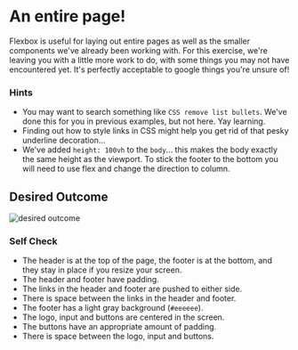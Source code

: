 # An entire page!

Flexbox is useful for laying out entire pages as well as the smaller components we've already been working with. For this exercise, we're leaving you with a little more work to do, with some things you may not have encountered yet. It's perfectly acceptable to google things you're unsure of!

### Hints
+ You may want to search something like `CSS remove list bullets`.  We've done this for you in previous examples, but not here. Yay learning.
+ Finding out how to style links in CSS might help you get rid of that pesky underline decoration...
+ We've added `height: 100vh` to the `body`... this makes the body exactly the same height as the viewport. To stick the footer to the bottom you will need to use flex and change the direction to column.

## Desired Outcome
![desired outcome](./desired-outcome.png)

### Self Check

+ The header is at the top of the page, the footer is at the bottom, and they stay in place if you resize your screen.
+ The header and footer have padding.
+ The links in the header and footer are pushed to either side.
+ There is space between the links in the header and footer.
+ The footer has a light gray background (`#eeeeee`).
+ The logo, input and buttons are centered in the screen.
+ The buttons have an appropriate amount of padding.
+ There is space between the logo, input and buttons.
